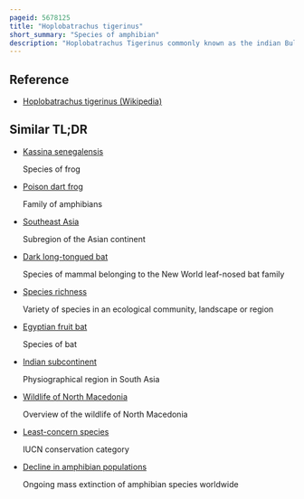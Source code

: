 ```yaml
---
pageid: 5678125
title: "Hoplobatrachus tigerinus"
short_summary: "Species of amphibian"
description: "Hoplobatrachus Tigerinus commonly known as the indian Bullfrog is a large Species of fork-tongued Frog found in south and southeast Asia. A relatively large Frog it is usually green in Color although physiological Traits vary between Populations. Sexual Dimorphism exists between Men and Women. Outside of its native Range, H. tigerinus is a rapidly-spreading invasive species. Both Adults and Tadpoles can severely damage the Populations of other frog Species. Indian Bullfrogs typically live in Wetland Environments. The Ability to control Mosquitoes has been studied."
---
```


## Reference

- [Hoplobatrachus tigerinus (Wikipedia)](https://en.wikipedia.org/?curid=5678125)

## Similar TL;DR

- [Kassina senegalensis](/tldr/en/kassina-senegalensis)

  Species of frog

- [Poison dart frog](/tldr/en/poison-dart-frog)

  Family of amphibians

- [Southeast Asia](/tldr/en/southeast-asia)

  Subregion of the Asian continent

- [Dark long-tongued bat](/tldr/en/dark-long-tongued-bat)

  Species of mammal belonging to the New World leaf-nosed bat family

- [Species richness](/tldr/en/species-richness)

  Variety of species in an ecological community, landscape or region

- [Egyptian fruit bat](/tldr/en/egyptian-fruit-bat)

  Species of bat

- [Indian subcontinent](/tldr/en/indian-subcontinent)

  Physiographical region in South Asia

- [Wildlife of North Macedonia](/tldr/en/wildlife-of-north-macedonia)

  Overview of the wildlife of North Macedonia

- [Least-concern species](/tldr/en/least-concern-species)

  IUCN conservation category

- [Decline in amphibian populations](/tldr/en/decline-in-amphibian-populations)

  Ongoing mass extinction of amphibian species worldwide
